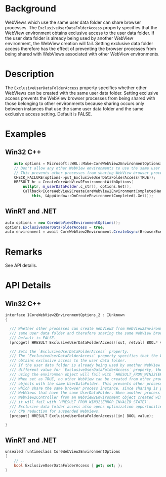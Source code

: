 # Background
WebViews which use the same user data folder can share browser processes. The `ExclusiveUserDataFolderAccess` property specifies that the WebView environment obtains exclusive access to the user data folder. If the user data folder is already being used by another WebView environment, the WebView creation will fail. Setting exclusive data folder access therefore has the effect of preventing the browser processes from being shared with WebViews associated with other WebView environments.

# Description
The `ExclusiveUserDataFolderAccess` property specifies whether other WebViews can be created with the same user data folder. Setting exclusive access prevents the WebView browser processes from being shared with those belonging to other environments because sharing occurs only between instances that use the same user data folder and the same exclusive access setting.
Default is FALSE.

# Examples
## Win32 C++
```cpp
    auto options = Microsoft::WRL::Make<CoreWebView2EnvironmentOptions>();
    // Don't allow any other WebView environments to use the same user data folder.
    // This prevents other processes from sharing WebView browser process instances with our WebView.
    CHECK_FAILURE(options->put_ExclusiveUserDataFolderAccess(TRUE));
    HRESULT hr = CreateCoreWebView2EnvironmentWithOptions(
        nullptr, m_userDataFolder.c_str(), options.Get(),
        Callback<ICoreWebView2CreateCoreWebView2EnvironmentCompletedHandler>(
            this, &AppWindow::OnCreateEnvironmentCompleted).Get());
```
## WinRT and .NET
```c#
auto options = new CoreWebView2EnvironmentOptions();
options.ExclusiveUserDataFolderAccess = true;
auto environment = await CoreWebView2Environment.CreateAsync(BrowserExecutableFolder, UserDataFolder, options);
```

# Remarks
See API details.

# API Details
## Win32 C++
```cpp
interface ICoreWebView2EnvironmentOptions_2 : IUnknown
{

  /// Whether other processes can create WebView2 from WebView2Environment created with the
  /// same user data folder and therefore sharing the same WebView browser process instance.
  /// Default is FALSE.
  [propget] HRESULT ExclusiveUserDataFolderAccess([out, retval] BOOL* value);

  /// Sets the `ExclusiveUserDataFolderAccess` property.
  /// The `ExclusiveUserDataFolderAccess` property specifies that the WebView environment
  /// obtains exclusive access to the user data folder.
  /// If the user data folder is already being used by another WebView environment with
  /// different value for `ExclusiveUserDataFolderAccess` property, the creation of WebView2Controller
  /// using the environmen object will fail with `HRESULT_FROM_WIN32(ERROR_INVALID_STATE)`.
  /// When set as TRUE, no other WebView can be created from other process using WebView2Environment
  /// objects with the same UserDataFolder. This prevents other processes from creating WebViews
  /// which share the same browser process instance, since sharing is performed among
  /// WebViews that have the same UserDataFolder. When another process tries to create
  /// WebView2Controller from an WebView2Environment object created with the same user data folder,
  /// it will fail with `HRESULT_FROM_WIN32(ERROR_INVALID_STATE)`.
  /// Exclusive data folder access also opens optimization opportunities, such as more aggressive
  /// CPU reduction for suspended WebViews.
  [propput] HRESULT ExclusiveUserDataFolderAccess([in] BOOL value);

}

```
## WinRT and .NET
```c#
unsealed runtimeclass CoreWebView2EnvironmentOptions
{
    // ..
    bool ExclusiveUserDataFolderAccess { get; set; };
}
```
